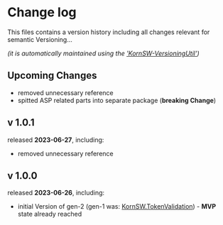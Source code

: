 # Change log
This files contains a version history including all changes relevant for semantic Versioning...

*(it is automatically maintained using the ['KornSW-VersioningUtil'](https://github.com/KornSW/VersioningUtil))*




## Upcoming Changes

* removed unnecessary reference
* spitted ASP related parts into separate package (**breaking Change**)

## v 1.0.1
released **2023-06-27**, including:
 - removed unnecessary reference


## v 1.0.0
released **2023-06-26**, including:
 - initial Version of gen-2 (gen-1 was: [KornSW.TokenValidation](https://github.com/KornSW/KornSW.TokenValidation)) - **MVP** state already reached



